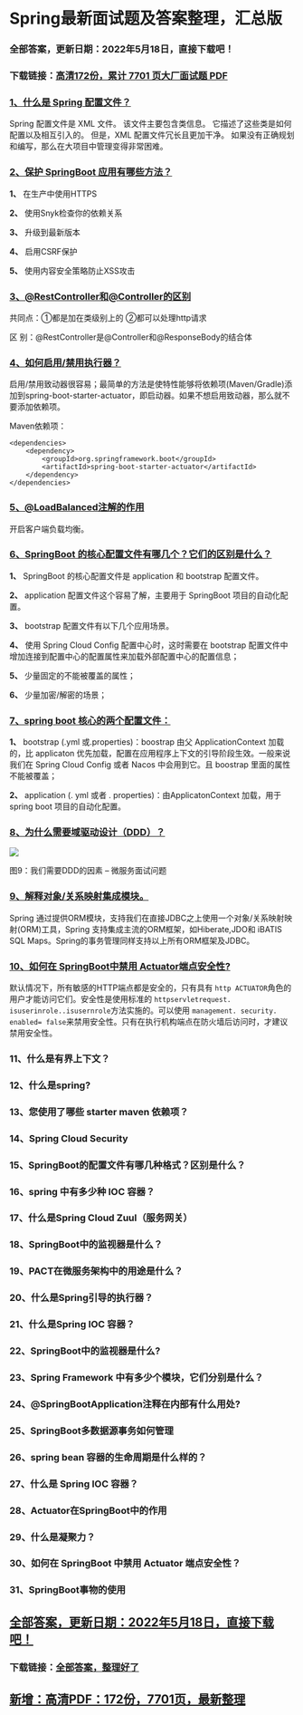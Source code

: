 # Spring最新面试题及答案整理，汇总版


### 全部答案，更新日期：2022年5月18日，直接下载吧！

### 下载链接：[高清172份，累计 7701 页大厂面试题  PDF](https://gitee.com/souyunku/DevBooks/blob/master/docs/index.md)



### [1、什么是 Spring 配置文件？](https://gitee.com/souyunku/DevBooks/blob/master/docs/Spring/Spring最新面试题及答案整理，汇总版.md#1什么是-spring-配置文件)  


Spring 配置文件是 XML 文件。 该文件主要包含类信息。 它描述了这些类是如何配置以及相互引入的。 但是，XML 配置文件冗长且更加干净。 如果没有正确规划和编写，那么在大项目中管理变得非常困难。


### [2、保护 SpringBoot 应用有哪些方法？](https://gitee.com/souyunku/DevBooks/blob/master/docs/Spring/Spring最新面试题及答案整理，汇总版.md#2保护-springboot-应用有哪些方法)  


**1、**  在生产中使用HTTPS

**2、**  使用Snyk检查你的依赖关系

**3、**  升级到最新版本

**4、**  启用CSRF保护

**5、**  使用内容安全策略防止XSS攻击


### [3、@RestController和@Controller的区别](https://gitee.com/souyunku/DevBooks/blob/master/docs/Spring/Spring最新面试题及答案整理，汇总版.md#3@restcontroller和@controller的区别)  


共同点：①都是加在类级别上的     ②都可以处理http请求

区   别：@RestController是@Controller和@ResponseBody的结合体


### [4、如何启用/禁用执行器？](https://gitee.com/souyunku/DevBooks/blob/master/docs/Spring/Spring最新面试题及答案整理，汇总版.md#4如何启用/禁用执行器)  


启用/禁用致动器很容易；最简单的方法是使特性能够将依赖项(Maven/Gradle)添加到spring-boot-starter-actuator，即启动器。如果不想启用致动器，那么就不要添加依赖项。

Maven依赖项：

```
<dependencies>
    <dependency>
        <groupId>org.springframework.boot</groupId>
        <artifactId>spring-boot-starter-actuator</artifactId>
    </dependency>
</dependencies>
```


### [5、@LoadBalanced注解的作用](https://gitee.com/souyunku/DevBooks/blob/master/docs/Spring/Spring最新面试题及答案整理，汇总版.md#5@loadbalanced注解的作用)  


开启客户端负载均衡。


### [6、SpringBoot 的核心配置文件有哪几个？它们的区别是什么？](https://gitee.com/souyunku/DevBooks/blob/master/docs/Spring/Spring最新面试题及答案整理，汇总版.md#6springboot-的核心配置文件有哪几个它们的区别是什么)  


**1、** SpringBoot 的核心配置文件是 application 和 bootstrap 配置文件。

**2、** application 配置文件这个容易了解，主要用于 SpringBoot 项目的自动化配置。

**3、** bootstrap 配置文件有以下几个应用场景。

**4、** 使用 Spring Cloud Config 配置中心时，这时需要在 bootstrap 配置文件中增加连接到配置中心的配置属性来加载外部配置中心的配置信息；

**5、** 少量固定的不能被覆盖的属性；

**6、** 少量加密/解密的场景；


### [7、spring boot 核心的两个配置文件：](https://gitee.com/souyunku/DevBooks/blob/master/docs/Spring/Spring最新面试题及答案整理，汇总版.md#7spring-boot-核心的两个配置文件：)  


**1、** bootstrap (.yml 或.properties)：boostrap 由父 ApplicationContext 加载的，比 applicaton 优先加载，配置在应用程序上下文的引导阶段生效。一般来说我们在 Spring Cloud Config 或者 Nacos 中会用到它。且 boostrap 里面的属性不能被覆盖；

**2、** application (. yml 或者 . properties)：由ApplicatonContext 加载，用于 spring boot 项目的自动化配置。


### [8、为什么需要域驱动设计（DDD）？](https://gitee.com/souyunku/DevBooks/blob/master/docs/Spring/Spring最新面试题及答案整理，汇总版.md#8为什么需要域驱动设计ddd)  


![](https://gitee.com/souyunkutech/souyunku-home/raw/master/images/souyunku-web/2019/08/0816/01/img_11.png#alt=img%5C_11.png)

图9：我们需要DDD的因素 – 微服务面试问题


### [9、解释对象/关系映射集成模块。](https://gitee.com/souyunku/DevBooks/blob/master/docs/Spring/Spring最新面试题及答案整理，汇总版.md#9解释对象/关系映射集成模块。)  


Spring 通过提供ORM模块，支持我们在直接JDBC之上使用一个对象/关系映射映射(ORM)工具，Spring 支持集成主流的ORM框架，如Hiberate,JDO和 iBATIS SQL Maps。Spring的事务管理同样支持以上所有ORM框架及JDBC。


### [10、如何在 SpringBoot中禁用 Actuator端点安全性?](https://gitee.com/souyunku/DevBooks/blob/master/docs/Spring/Spring最新面试题及答案整理，汇总版.md#10如何在-springboot中禁用-actuator端点安全性)  


默认情况下，所有敏感的HTTP端点都是安全的，只有具有 `http ACTUATOR`角色的用户才能访问它们。安全性是使用标准的 `httpservletrequest. isuserinrole..isusernrole`方法实施的。可以使用 `management. security. enabled= false`来禁用安全性。只有在执行机构端点在防火墙后访问时，才建议禁用安全性。


### 11、什么是有界上下文？
### 12、什么是spring?
### 13、您使用了哪些 starter maven 依赖项？
### 14、Spring Cloud Security
### 15、SpringBoot的配置文件有哪几种格式？区别是什么？
### 16、spring 中有多少种 IOC 容器？
### 17、什么是Spring Cloud Zuul（服务网关）
### 18、SpringBoot中的监视器是什么？
### 19、PACT在微服务架构中的用途是什么？
### 20、什么是Spring引导的执行器？
### 21、什么是Spring IOC 容器？
### 22、SpringBoot中的监视器是什么?
### 23、Spring Framework 中有多少个模块，它们分别是什么？
### 24、@SpringBootApplication注释在内部有什么用处?
### 25、SpringBoot多数据源事务如何管理
### 26、spring bean 容器的生命周期是什么样的？
### 27、什么是 Spring IOC 容器？
### 28、Actuator在SpringBoot中的作用
### 29、什么是凝聚力？
### 30、如何在 SpringBoot 中禁用 Actuator 端点安全性？
### 31、SpringBoot事物的使用





## [全部答案，更新日期：2022年5月18日，直接下载吧！](https://gitee.com/souyunku/DevBooks/blob/master/docs/daan.md)

### 下载链接：[全部答案，整理好了](https://gitee.com/souyunku/DevBooks/blob/master/docs/daan.md)




## [新增：高清PDF：172份，7701页，最新整理](https://gitee.com/souyunku/DevBooks/blob/master/docs/daan.md)




